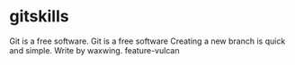 # gitskills

Git is a free software. Git is a free software  Creating a new branch is quick and simple.  Write by waxwing. feature-vulcan


